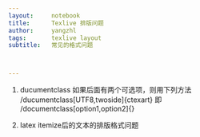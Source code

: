 ```yaml
---
layout:     notebook
title:      Texlive 排版问题
author:     yangzhl
tags: 		texlive layout
subtitle:   常见的格式问题



---
```

1. ducumentclass 如果后面有两个可选项，则用下列方法
/ducumentclass[UTF8,twoside]{ctexart}
即 /documentclass[option1,option2]{}

2. latex itemize后的文本的排版格式问题 

